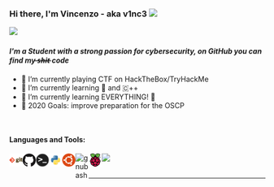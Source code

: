 ### Hi there, I'm Vincenzo - aka v1nc3 <img src="https://raw.githubusercontent.com/MartinHeinz/MartinHeinz/master/wave.gif" width="30px">


  <img width="600" src="https://media.giphy.com/media/SYLGKpDF0MBjWROfo8/giphy.gif">
</p>

#### _I'm a Student with a strong passion for cybersecurity, on GitHub you can find my  ̶s̶h̶i̶t̶ code_

- 🔭 I’m currently playing CTF on HackTheBox/TryHackMe
- 🌱 I’m currently learning 🐍 and 🇨++
- 🌱 I’m currently learning EVERYTHING! 🤯
- 🥅 2020 Goals: improve preparation for the OSCP 


<br />

#### Languages and Tools:

<img align="left" alt="Git" width="26px" src="https://raw.githubusercontent.com/github/explore/80688e429a7d4ef2fca1e82350fe8e3517d3494d/topics/git/git.png" />
<img align="left" alt="GitHub" width="26px" src="https://raw.githubusercontent.com/github/explore/78df643247d429f6cc873026c0622819ad797942/topics/github/github.png" />
<img align="left" alt="Terminal" width="26px" src="https://raw.githubusercontent.com/github/explore/80688e429a7d4ef2fca1e82350fe8e3517d3494d/topics/terminal/terminal.png" />
<img align="left" alt="Python" width="26px" src="https://raw.githubusercontent.com/github/explore/80688e429a7d4ef2fca1e82350fe8e3517d3494d/topics/python/python.png" />
<img align="left" alt="Ubuntu" width="26px" src="https://raw.githubusercontent.com/github/explore/80688e429a7d4ef2fca1e82350fe8e3517d3494d/topics/ubuntu/ubuntu.png" />
<img align="left" alt="gnubash" width="26px" src="https://http://www.simpleicons.org/icons/gnubash.svg" />
<img align="left" alt="Raspberry-pi" width="26px" src="https://raw.githubusercontent.com/github/explore/80688e429a7d4ef2fca1e82350fe8e3517d3494d/topics/raspberry-pi/raspberry-pi.png" />
<img align="left" width="26px" src="https://giphy.com/stickers/transparent-SUcB0owraTQu3Iddgp" >


<br />
<br />

---
